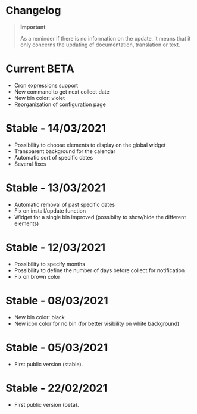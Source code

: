 # Changelog 

>**Important**
>
>As a reminder if there is no information on the update, it means that it only concerns the updating of documentation, translation or text.

# Current BETA
- Cron expressions support
- New command to get next collect date
- New bin color: violet
- Reorganization of configuration page

# Stable - 14/03/2021
- Possibility to choose elements to display on the global widget
- Transparent background for the calendar
- Automatic sort of specific dates
- Several fixes

# Stable - 13/03/2021
- Automatic removal of past specific dates
- Fix on install/update function
- Widget for a single bin improved (possibilty to show/hide the different elements)

# Stable - 12/03/2021
- Possibility to specify months
- Possibility to define the number of days before collect for notification
- Fix on brown color

# Stable - 08/03/2021
- New bin color: black
- New icon color for no bin (for better visibility on white background)

# Stable - 05/03/2021
- First public version (stable).

# Stable - 22/02/2021
- First public version (beta).
